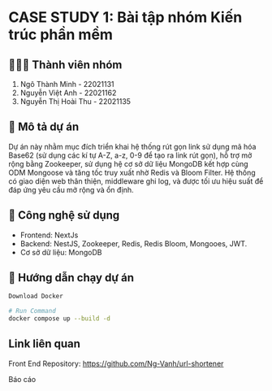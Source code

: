 # CASE STUDY 1: Bài tập nhóm Kiến trúc phần mềm

## 🧑‍🤝‍🧑 Thành viên nhóm

1. Ngô Thành Minh - 22021131 
2. Nguyễn Việt Anh - 22021162
3. Nguyễn Thị Hoài Thu - 22021135

## 📌 Mô tả dự án

Dự án này nhằm mục đích triển khai hệ thống rút gọn link sử dụng mã hóa Base62 (sử dụng các kí tự A-Z, a-z, 0-9 để tạo ra link rút gọn), hỗ trợ mở rộng bằng Zookeeper, sử dụng hệ cơ sở dữ liệu MongoDB kết hợp cùng ODM Mongoose và tăng tốc truy xuất nhờ Redis và Bloom Filter. Hệ thống có giao diện web thân thiện, middleware ghi log, và được tối ưu hiệu suất để đáp ứng yêu cầu mở rộng và ổn định.

## 🚀 Công nghệ sử dụng

- Frontend: NextJs
- Backend: NestJS, Zookeeper, Redis, Redis Bloom, Mongooes, JWT.
- Cơ sở dữ liệu: MongoDB

## 📝 Hướng dẫn chạy dự án

```bash
Download Docker

# Run Command
docker compose up --build -d

```

## Link liên quan

Front End Repository: https://github.com/Ng-Vanh/url-shortener

Báo cáo

